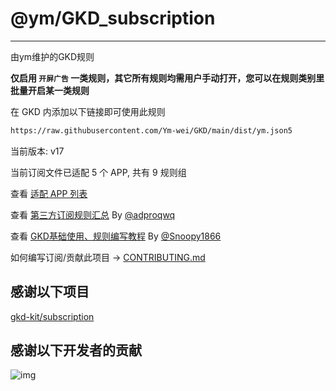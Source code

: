 # @ym/GKD_subscription

---

由ym维护的GKD规则

**仅启用 `开屏广告` 一类规则，其它所有规则均需用户手动打开，您可以在规则类别里批量开启某一类规则**

在 GKD 内添加以下链接即可使用此规则

```txt
https://raw.githubusercontent.com/Ym-wei/GKD/main/dist/ym.json5
```

当前版本: v17

当前订阅文件已适配 5 个 APP, 共有 9 规则组

查看 [适配 APP 列表](./AppList.md)

查看 [第三方订阅规则汇总](https://github.com/Adpro-Team/GKD_THS_List) By [@adproqwq](https://github.com/adproqwq)

查看 [GKD基础使用、规则编写教程](https://github.com/Snoopy1866/blogs/tree/main/software/gkd) By [@Snoopy1866](https://github.com/Snoopy1866)

如何编写订阅/贡献此项目 -> [CONTRIBUTING.md](./CONTRIBUTING.md)

## 感谢以下项目

[gkd-kit/subscription](https://github.com/gkd-kit/subscription)

## 感谢以下开发者的贡献

![img](https://contrib.rocks/image?repo=AIsouler/GKD_subscription&_v=17)
